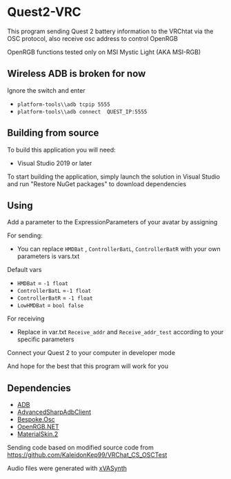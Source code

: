 # Quest2-VRC
This program sending Quest 2 battery information to the VRChtat via the OSC protocol, also receive osc address to control OpenRGB

OpenRGB functions tested only on MSI Mystic Light (AKA MSI-RGB)

## Wireless ADB is broken for now
Ignore the switch and enter
- ```platform-tools\\adb tcpip 5555```
- ```platform-tools\\adb connect  QUEST_IP:5555```

## Building from source
To build this application you will need:
- Visual Studio 2019 or later

To start building the application, simply launch the solution in Visual Studio and run "Restore NuGet packages" to download dependencies

## Using
Add a parameter to the ExpressionParameters of your avatar by assigning

For sending:
- You can replace ```HMDBat``` , ```ControllerBatL```, ```ControllerBatR``` with your own parameters is vars.txt

Default vars
- ```HMDBat``` = ```-1 float```
- ```ControllerBatL``` =```-1 float```
- ```ControllerBatR``` = ```-1 float```
- ```LowHMDBat``` = ```bool false```

For receiving
- Replace in var.txt ```Receive_addr``` and ```Receive_addr_test``` according to your specific parameters

Connect your Quest 2 to your computer in developer mode

And hope for the best that this program will work for you


## Dependencies

- [ADB](https://developer.android.com/studio/releases/platform-tools)
- [AdvancedSharpAdbClient](https://github.com/yungd1plomat/AdvancedSharpAdbClient)
- [Bespoke.Osc](https://bitbucket.org/pvarcholik/bespoke.osc)
- [OpenRGB.NET](https://github.com/diogotr7/OpenRGB.NET)
- [MaterialSkin.2](https://github.com/leocb/MaterialSkin)

Sending code based on modified source code from https://github.com/KaleidonKep99/VRChat_CS_OSCTest

Audio files were generated with [xVASynth](https://github.com/DanRuta/xVA-Synth)
